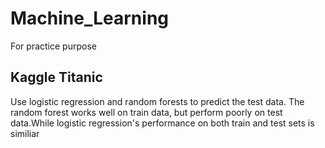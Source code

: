 Machine_Learning
=
  For practice purpose

Kaggle Titanic
-
  Use logistic regression and random forests to predict the test data. The random forest works well on train data, but perform poorly on test data.While logistic regression's performance on both train and test sets is similiar
